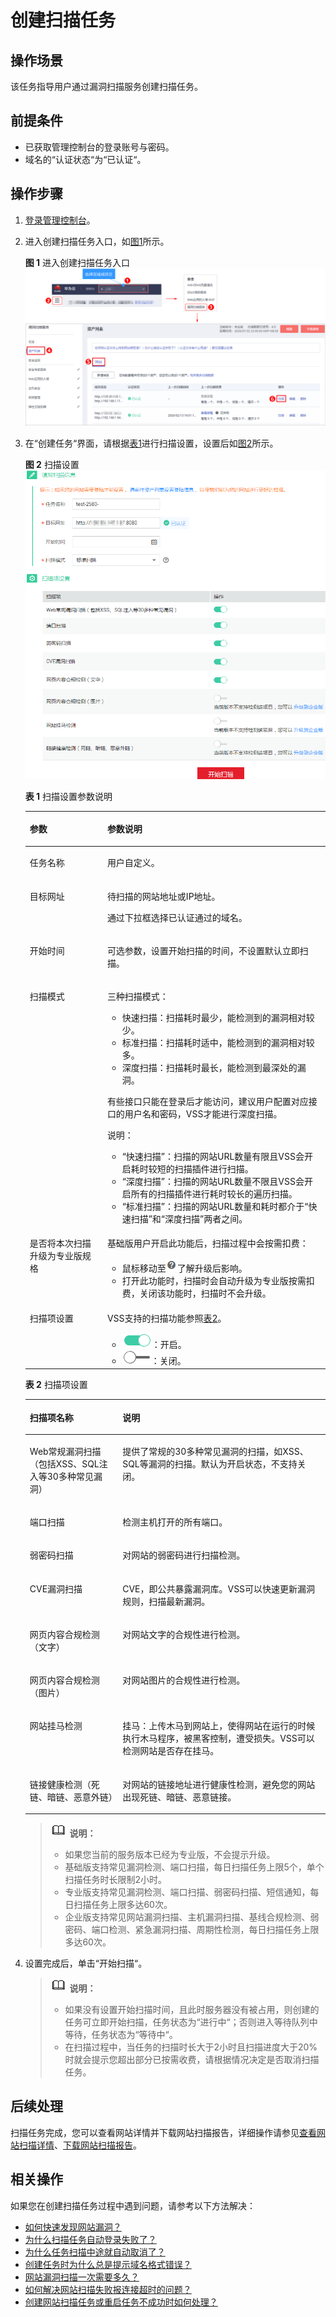 # 创建扫描任务<a name="vss_01_0067"></a>

## 操作场景<a name="section33317451614"></a>

该任务指导用户通过漏洞扫描服务创建扫描任务。

## 前提条件<a name="section98086323216"></a>

-   已获取管理控制台的登录账号与密码。
-   域名的“认证状态“为“已认证“。

## 操作步骤<a name="section6421111252511"></a>

1.  [登录管理控制台](https://console.huaweicloud.com/)。
2.  进入创建扫描任务入口，如[图1](#fig4989100164918)所示。

    **图 1**  进入创建扫描任务入口<a name="fig4989100164918"></a>  
    ![](figures/进入创建扫描任务入口.png "进入创建扫描任务入口")

3.  在“创建任务“界面，请根据[表1](#table6685635142213)进行扫描设置，设置后如[图2](#fig17685113516224)所示。

    **图 2**  扫描设置<a name="fig17685113516224"></a>  
    ![](figures/扫描设置-3.png "扫描设置-3")

    **表 1**  扫描设置参数说明

    <a name="table6685635142213"></a>
    <table><thead align="left"><tr id="row6685103582212"><th class="cellrowborder" valign="top" width="25.840000000000003%" id="mcps1.2.3.1.1"><p id="p13685133562214"><a name="p13685133562214"></a><a name="p13685133562214"></a>参数</p>
    </th>
    <th class="cellrowborder" valign="top" width="74.16%" id="mcps1.2.3.1.2"><p id="p186852035162214"><a name="p186852035162214"></a><a name="p186852035162214"></a>参数说明</p>
    </th>
    </tr>
    </thead>
    <tbody><tr id="row96853351221"><td class="cellrowborder" valign="top" width="25.840000000000003%" headers="mcps1.2.3.1.1 "><p id="p16851235162214"><a name="p16851235162214"></a><a name="p16851235162214"></a>任务名称</p>
    </td>
    <td class="cellrowborder" valign="top" width="74.16%" headers="mcps1.2.3.1.2 "><p id="p10685163520229"><a name="p10685163520229"></a><a name="p10685163520229"></a>用户自定义。</p>
    </td>
    </tr>
    <tr id="row1768593502210"><td class="cellrowborder" valign="top" width="25.840000000000003%" headers="mcps1.2.3.1.1 "><p id="p96851835162212"><a name="p96851835162212"></a><a name="p96851835162212"></a>目标网址</p>
    </td>
    <td class="cellrowborder" valign="top" width="74.16%" headers="mcps1.2.3.1.2 "><p id="p126851135172219"><a name="p126851135172219"></a><a name="p126851135172219"></a>待扫描的网站地址或IP地址。</p>
    <p id="p5685173522216"><a name="p5685173522216"></a><a name="p5685173522216"></a>通过下拉框选择已认证通过的域名。</p>
    </td>
    </tr>
    <tr id="row1239144922819"><td class="cellrowborder" valign="top" width="25.840000000000003%" headers="mcps1.2.3.1.1 "><p id="p42391149162810"><a name="p42391149162810"></a><a name="p42391149162810"></a>开始时间</p>
    </td>
    <td class="cellrowborder" valign="top" width="74.16%" headers="mcps1.2.3.1.2 "><p id="p1123924962810"><a name="p1123924962810"></a><a name="p1123924962810"></a>可选参数，设置开始扫描的时间，不设置默认立即扫描。</p>
    </td>
    </tr>
    <tr id="row16978346192814"><td class="cellrowborder" valign="top" width="25.840000000000003%" headers="mcps1.2.3.1.1 "><p id="p12978114622810"><a name="p12978114622810"></a><a name="p12978114622810"></a>扫描模式</p>
    </td>
    <td class="cellrowborder" valign="top" width="74.16%" headers="mcps1.2.3.1.2 "><p id="p18978174618283"><a name="p18978174618283"></a><a name="p18978174618283"></a>三种扫描模式：</p>
    <a name="ul166301250203018"></a><a name="ul166301250203018"></a><ul id="ul166301250203018"><li>快速扫描：扫描耗时最少，能检测到的漏洞相对较少。</li><li>标准扫描：扫描耗时适中，能检测到的漏洞相对较多。</li><li>深度扫描：扫描耗时最长，能检测到最深处的漏洞。</li></ul>
    <p id="p1274618671012"><a name="p1274618671012"></a><a name="p1274618671012"></a>有些接口只能在登录后才能访问，建议用户配置对应接口的用户名和密码，VSS才能进行深度扫描。</p>
    <div class="note" id="note339745885617"><a name="note339745885617"></a><a name="note339745885617"></a><span class="notetitle"> 说明： </span><div class="notebody"><a name="ul105281511945"></a><a name="ul105281511945"></a><ul id="ul105281511945"><li><span class="parmvalue" id="parmvalue139372196589"><a name="parmvalue139372196589"></a><a name="parmvalue139372196589"></a>“快速扫描”</span>：扫描的网站URL数量有限且VSS会开启耗时较短的扫描插件进行扫描。</li><li><span class="parmvalue" id="parmvalue17136725125812"><a name="parmvalue17136725125812"></a><a name="parmvalue17136725125812"></a>“深度扫描”</span>：扫描的网站URL数量不限且VSS会开启所有的扫描插件进行耗时较长的遍历扫描。</li><li><span class="parmvalue" id="parmvalue038902955819"><a name="parmvalue038902955819"></a><a name="parmvalue038902955819"></a>“标准扫描”</span>：扫描的网站URL数量和耗时都介于<span class="parmvalue" id="parmvalue61131326315"><a name="parmvalue61131326315"></a><a name="parmvalue61131326315"></a>“快速扫描”</span>和<span class="parmvalue" id="parmvalue148831611836"><a name="parmvalue148831611836"></a><a name="parmvalue148831611836"></a>“深度扫描”</span>两者之间。</li></ul>
    </div></div>
    </td>
    </tr>
    <tr id="row11685193520221"><td class="cellrowborder" valign="top" width="25.840000000000003%" headers="mcps1.2.3.1.1 "><p id="p1668514358221"><a name="p1668514358221"></a><a name="p1668514358221"></a>是否将本次扫描升级为专业版规格</p>
    </td>
    <td class="cellrowborder" valign="top" width="74.16%" headers="mcps1.2.3.1.2 "><p id="p1868543552214"><a name="p1868543552214"></a><a name="p1868543552214"></a>基础版用户开启此功能后，扫描过程中会按需扣费：</p>
    <a name="ul176851835172211"></a><a name="ul176851835172211"></a><ul id="ul176851835172211"><li>鼠标移动至<a name="image9903627125915"></a><a name="image9903627125915"></a><span><img id="image9903627125915" src="figures/帮助.png"></span>了解升级后影响。</li><li>打开此功能时，扫描时会自动升级为专业版按需扣费，关闭该功能时，扫描时不会升级。</li></ul>
    </td>
    </tr>
    <tr id="row552974610328"><td class="cellrowborder" valign="top" width="25.840000000000003%" headers="mcps1.2.3.1.1 "><p id="p45291046133214"><a name="p45291046133214"></a><a name="p45291046133214"></a>扫描项设置</p>
    </td>
    <td class="cellrowborder" valign="top" width="74.16%" headers="mcps1.2.3.1.2 "><p id="p4529144618324"><a name="p4529144618324"></a><a name="p4529144618324"></a>VSS支持的扫描功能参照<a href="#table832472816452">表2</a>。</p>
    <a name="ul14553014513"></a><a name="ul14553014513"></a><ul id="ul14553014513"><li><a name="image6577112755814"></a><a name="image6577112755814"></a><span><img id="image6577112755814" src="figures/开启小图标.png"></span><span>：开启。</span></li><li><a name="image11911153925810"></a><a name="image11911153925810"></a><span><img id="image11911153925810" src="figures/关闭小图标.png"></span><span>：关闭。</span></li></ul>
    </td>
    </tr>
    </tbody>
    </table>

    **表 2**  扫描项设置

    <a name="table832472816452"></a>
    <table><thead align="left"><tr id="row163261428164510"><th class="cellrowborder" valign="top" width="30.9%" id="mcps1.2.3.1.1"><p id="p1532642814454"><a name="p1532642814454"></a><a name="p1532642814454"></a>扫描项名称</p>
    </th>
    <th class="cellrowborder" valign="top" width="69.1%" id="mcps1.2.3.1.2"><p id="p3326182816459"><a name="p3326182816459"></a><a name="p3326182816459"></a>说明</p>
    </th>
    </tr>
    </thead>
    <tbody><tr id="row10326102814457"><td class="cellrowborder" valign="top" width="30.9%" headers="mcps1.2.3.1.1 "><p id="p1432602844519"><a name="p1432602844519"></a><a name="p1432602844519"></a>Web常规漏洞扫描（包括XSS、SQL注入等30多种常见漏洞）</p>
    </td>
    <td class="cellrowborder" valign="top" width="69.1%" headers="mcps1.2.3.1.2 "><p id="p232613286455"><a name="p232613286455"></a><a name="p232613286455"></a>提供了常规的30多种常见漏洞的扫描，如XSS、SQL等漏洞的扫描。默认为开启状态，不支持关闭。</p>
    </td>
    </tr>
    <tr id="row43261028164520"><td class="cellrowborder" valign="top" width="30.9%" headers="mcps1.2.3.1.1 "><p id="p1032672854510"><a name="p1032672854510"></a><a name="p1032672854510"></a>端口扫描</p>
    </td>
    <td class="cellrowborder" valign="top" width="69.1%" headers="mcps1.2.3.1.2 "><p id="p15326182819457"><a name="p15326182819457"></a><a name="p15326182819457"></a>检测主机打开的所有端口。</p>
    </td>
    </tr>
    <tr id="row17326428134515"><td class="cellrowborder" valign="top" width="30.9%" headers="mcps1.2.3.1.1 "><p id="p1732652820457"><a name="p1732652820457"></a><a name="p1732652820457"></a>弱密码扫描</p>
    </td>
    <td class="cellrowborder" valign="top" width="69.1%" headers="mcps1.2.3.1.2 "><p id="p832652894516"><a name="p832652894516"></a><a name="p832652894516"></a>对网站的弱密码进行扫描检测。</p>
    </td>
    </tr>
    <tr id="row16326122844510"><td class="cellrowborder" valign="top" width="30.9%" headers="mcps1.2.3.1.1 "><p id="p432615285451"><a name="p432615285451"></a><a name="p432615285451"></a>CVE漏洞扫描</p>
    </td>
    <td class="cellrowborder" valign="top" width="69.1%" headers="mcps1.2.3.1.2 "><p id="p1232662844519"><a name="p1232662844519"></a><a name="p1232662844519"></a>CVE，即公共暴露漏洞库。VSS可以快速更新漏洞规则，扫描最新漏洞。</p>
    </td>
    </tr>
    <tr id="row63261128104515"><td class="cellrowborder" valign="top" width="30.9%" headers="mcps1.2.3.1.1 "><p id="p14326728134510"><a name="p14326728134510"></a><a name="p14326728134510"></a>网页内容合规检测（文字）</p>
    </td>
    <td class="cellrowborder" valign="top" width="69.1%" headers="mcps1.2.3.1.2 "><p id="p9326172818457"><a name="p9326172818457"></a><a name="p9326172818457"></a>对网站文字的合规性进行检测。</p>
    </td>
    </tr>
    <tr id="row73261228194515"><td class="cellrowborder" valign="top" width="30.9%" headers="mcps1.2.3.1.1 "><p id="p332662874518"><a name="p332662874518"></a><a name="p332662874518"></a>网页内容合规检测（图片）</p>
    </td>
    <td class="cellrowborder" valign="top" width="69.1%" headers="mcps1.2.3.1.2 "><p id="p632632844511"><a name="p632632844511"></a><a name="p632632844511"></a>对网站图片的合规性进行检测。</p>
    </td>
    </tr>
    <tr id="row528481235011"><td class="cellrowborder" valign="top" width="30.9%" headers="mcps1.2.3.1.1 "><p id="p328511127504"><a name="p328511127504"></a><a name="p328511127504"></a>网站挂马检测</p>
    </td>
    <td class="cellrowborder" valign="top" width="69.1%" headers="mcps1.2.3.1.2 "><p id="p12286181216509"><a name="p12286181216509"></a><a name="p12286181216509"></a>挂马：上传木马到网站上，使得网站在运行的时候执行木马程序，被黑客控制，遭受损失。VSS可以检测网站是否存在挂马。</p>
    </td>
    </tr>
    <tr id="row652215224509"><td class="cellrowborder" valign="top" width="30.9%" headers="mcps1.2.3.1.1 "><p id="p45221522135017"><a name="p45221522135017"></a><a name="p45221522135017"></a>链接健康检测（死链、暗链、恶意外链）</p>
    </td>
    <td class="cellrowborder" valign="top" width="69.1%" headers="mcps1.2.3.1.2 "><p id="p13522922165012"><a name="p13522922165012"></a><a name="p13522922165012"></a>对网站的链接地址进行健康性检测，避免您的网站出现死链、暗链、恶意链接。</p>
    </td>
    </tr>
    </tbody>
    </table>

    >![](public_sys-resources/icon-note.gif) **说明：**   
    >-   如果您当前的服务版本已经为专业版，不会提示升级。  
    >-   基础版支持常见漏洞检测、端口扫描，每日扫描任务上限5个，单个扫描任务时长限制2小时。  
    >-   专业版支持常见漏洞检测、端口扫描、弱密码扫描、短信通知，每日扫描任务上限多达60次。  
    >-   企业版支持常见网站漏洞扫描、主机漏洞扫描、基线合规检测、弱密码、端口检测、紧急漏洞扫描、周期性检测，每日扫描任务上限多达60次。  

4.  设置完成后，单击“开始扫描“。

    >![](public_sys-resources/icon-note.gif) **说明：**   
    >-   如果没有设置开始扫描时间，且此时服务器没有被占用，则创建的任务可立即开始扫描，任务状态为“进行中“；否则进入等待队列中等待，任务状态为“等待中“。  
    >-   在扫描过程中，当任务的扫描时长大于2小时且扫描进度大于20%时就会提示您超出部分已按需收费，请根据情况决定是否取消扫描任务。  


## 后续处理<a name="section13928845185418"></a>

扫描任务完成，您可以查看网站详情并下载网站扫描报告，详细操作请参见[查看网站扫描详情](查看网站扫描详情.md)、[下载网站扫描报告](下载网站扫描报告.md)。

## 相关操作<a name="section1074716203166"></a>

如果您在创建扫描任务过程中遇到问题，请参考以下方法解决：

-   [如何快速发现网站漏洞？](https://support.huaweicloud.com/vss_faq/vss_01_0045.html)
-   [为什么扫描任务自动登录失败了？](https://support.huaweicloud.com/vss_faq/vss_01_0043.html)
-   [为什么任务扫描中途就自动取消了？](https://support.huaweicloud.com/vss_faq/vss_01_0035.html)
-   [创建任务时为什么总是提示域名格式错误？](https://support.huaweicloud.com/vss_faq/vss_01_0040.html)
-   [网站漏洞扫描一次需要多久？](https://support.huaweicloud.com/vss_faq/vss_01_0026.html)
-   [如何解决网站扫描失败报连接超时的问题？](https://support.huaweicloud.com/vss_faq/vss_01_0097.html)
-   [创建网站扫描任务或重启任务不成功时如何处理？](https://support.huaweicloud.com/vss_faq/vss_01_0025.html)

